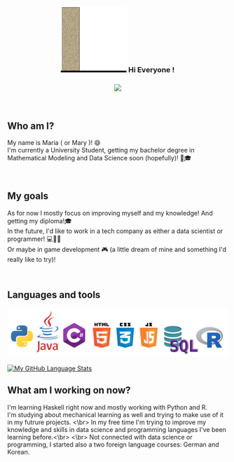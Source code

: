 <h3 align="center"> <img src="https://github.com/malasie/malasie/blob/main/hi.gif" width="150px">    Hi Everyone !  </h3>
<h3 align="center"> <img src="https://capsule-render.vercel.app/api?type=rect&color=gradient&height=2"> </h3></br>
<h2> Who am I? </h2>
<p> My name is Maria ( or Mary )! 😄 </br>
I'm currently a University Student, getting my bachelor degree in Mathematical Modeling and Data Science soon (hopefully)!  💪🎓</p>
</br>
<h2> My goals </h2>
<p> As for now I mostly focus on improving myself and my knowledge! And getting my diploma!🎓</br>
In the future, I'd like to work in a tech company as either a data scientist or programmer! 💻👩‍💻</br>
Or maybe in game development 🎮 (a little dream of mine and something I'd really like to try)! </p>
  </br>
  <h2> Languages and tools </h2>
  <img src="https://github.com/malasie/malasie/blob/main/language.png" width="700px"> 

[![My GitHub Language Stats](https://github-readme-stats.vercel.app/api/top-langs/?username=malasie&langs_count=6&theme=tokyonight&layout=compact)]()

<h2> What am I working on now? </h2>
<p> I'm learning Haskell right now and mostly working with Python and R. </br>
I'm studying about mechanical learning as well and trying to make use of it in my futrure projects. <\br>
In my free time I'm trying to improve my knowledge and skills in data science and programming languages I've been learning before.<\br>
<\br>
Not connected with data science or programming, I started also a two foreign language courses: German and Korean.  </p>
  
  
<!--
**malasie/malasie** is a ✨ _special_ ✨ repository because its `README.md` (this file) appears on your GitHub profile.

Here are some ideas to get you started:

- 🔭 I’m currently working on ...
- 🌱 I’m currently learning ...
- 👯 I’m looking to collaborate on ...
- 🤔 I’m looking for help with ...
- 💬 Ask me about ...
- 📫 How to reach me: ...
- 😄 Pronouns: ...
- ⚡ Fun fact: ...
-->
